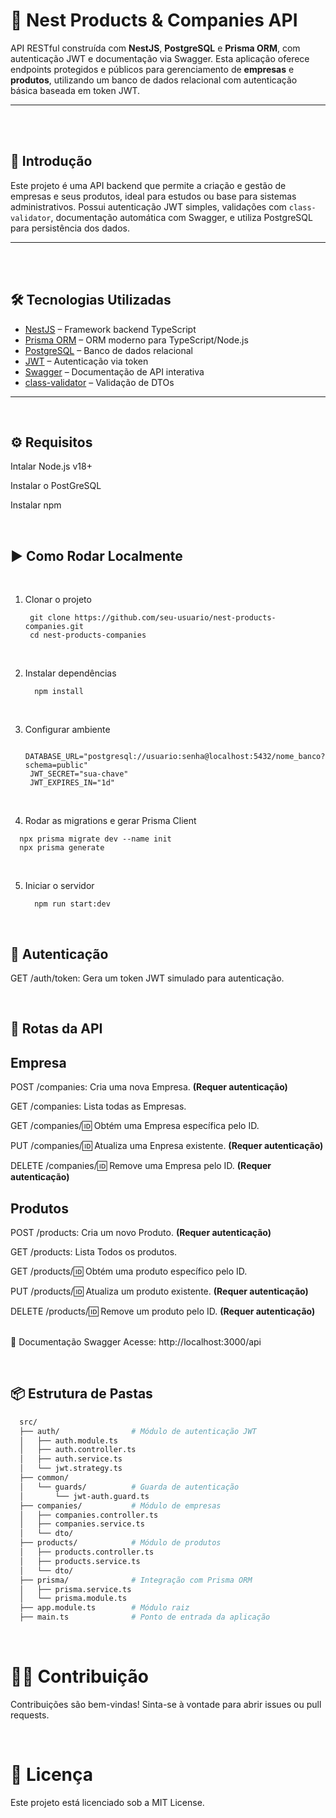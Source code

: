 # 🚀 Nest Products & Companies API

API RESTful construída com **NestJS**, **PostgreSQL** e **Prisma ORM**, com autenticação JWT e documentação via Swagger. Esta aplicação oferece endpoints protegidos e públicos para gerenciamento de **empresas** e **produtos**, utilizando um banco de dados relacional com autenticação básica baseada em token JWT.

---

<br/>


<br/>

## 📘 Introdução

Este projeto é uma API backend que permite a criação e gestão de empresas e seus produtos, ideal para estudos ou base para sistemas administrativos. Possui autenticação JWT simples, validações com `class-validator`, documentação automática com Swagger, e utiliza PostgreSQL  para persistência dos dados.

---

<br/>

<br/>

## 🛠️ Tecnologias Utilizadas

- [NestJS](https://nestjs.com/) – Framework backend TypeScript
- [Prisma ORM](https://www.prisma.io/) – ORM moderno para TypeScript/Node.js
- [PostgreSQL](https://www.postgresql.org/) – Banco de dados relacional
- [JWT](https://jwt.io/) – Autenticação via token
- [Swagger](https://swagger.io/) – Documentação de API interativa
- [class-validator](https://github.com/typestack/class-validator) – Validação de DTOs

---

<br/>

## ⚙️ Requisitos

  Intalar Node.js v18+
  
  Instalar o PostGreSQL
  
  Instalar npm

<br/>

## ▶️ Como Rodar Localmente


<br/>

1. Clonar o projeto

   ```
    git clone https://github.com/seu-usuario/nest-products-companies.git
    cd nest-products-companies

   ```
   
<br/>
   
2. Instalar dependências

   ```
     npm install
   ```


<br/>

3. Configurar ambiente

   ```
    DATABASE_URL="postgresql://usuario:senha@localhost:5432/nome_banco?schema=public"
    JWT_SECRET="sua-chave"
    JWT_EXPIRES_IN="1d"

   ```

   
<br/>

4. Rodar as migrations e gerar Prisma Client

  ```
    npx prisma migrate dev --name init
    npx prisma generate
  ```


<br/>

5. Iniciar o servidor

   ```
     npm run start:dev

   ```

<br/>

## 🔐 Autenticação
  
  GET /auth/token: Gera um token JWT simulado para autenticação.

<br/>

## 📌 Rotas da API

## Empresa

  POST /companies: Cria uma nova Empresa. <strong>(Requer autenticação)</strong>

  GET /companies: Lista todas as Empresas.

  GET /companies/:id: Obtém uma Empresa específica pelo ID.

  PUT /companies/:id: Atualiza uma Enpresa existente. <strong>(Requer autenticação)</strong>

  DELETE /companies/:id: Remove uma Empresa pelo ID. <strong>(Requer autenticação)</strong>


## Produtos

  POST /products: Cria um novo Produto. <strong>(Requer autenticação)</strong>

  GET /products: Lista Todos os produtos.

  GET /products/:id: Obtém uma produto específico pelo ID.

  PUT /products/:id: Atualiza um produto existente. <strong>(Requer autenticação)</strong>

  DELETE /products/:id: Remove um produto pelo ID. <strong>(Requer autenticação)</strong>
<br/><br/>


📑 Documentação Swagger
Acesse: http://localhost:3000/api


<br/>

## 📦 Estrutura de Pastas

```bash
  src/
  ├── auth/                # Módulo de autenticação JWT
  │   ├── auth.module.ts
  │   ├── auth.controller.ts
  │   ├── auth.service.ts
  │   └── jwt.strategy.ts
  ├── common/
  │   └── guards/          # Guarda de autenticação
  │       └── jwt-auth.guard.ts
  ├── companies/           # Módulo de empresas
  │   ├── companies.controller.ts
  │   ├── companies.service.ts
  │   └── dto/
  ├── products/            # Módulo de produtos
  │   ├── products.controller.ts
  │   ├── products.service.ts
  │   └── dto/
  ├── prisma/              # Integração com Prisma ORM
  │   ├── prisma.service.ts
  │   └── prisma.module.ts
  ├── app.module.ts        # Módulo raiz
  ├── main.ts              # Ponto de entrada da aplicação
```

<br/>

# 🧑‍💻 Contribuição
Contribuições são bem-vindas! Sinta-se à vontade para abrir issues ou pull requests.

<br/>

# 📄 Licença
Este projeto está licenciado sob a MIT License.
